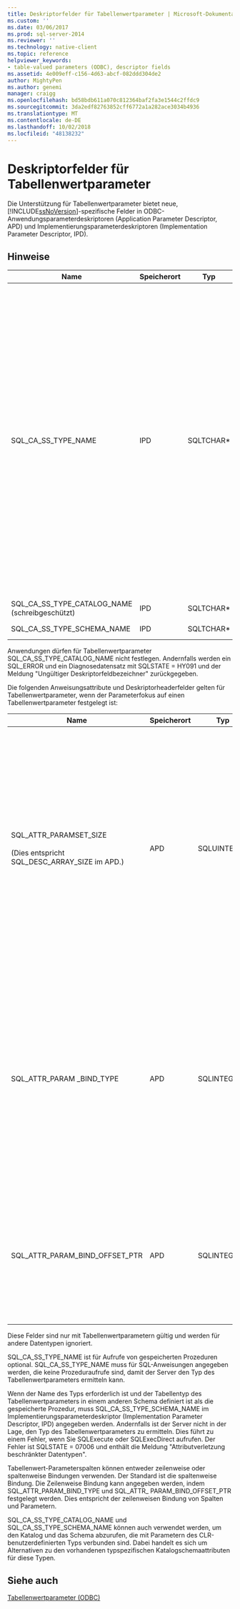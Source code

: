 ```yaml
---
title: Deskriptorfelder für Tabellenwertparameter | Microsoft-Dokumentation
ms.custom: ''
ms.date: 03/06/2017
ms.prod: sql-server-2014
ms.reviewer: ''
ms.technology: native-client
ms.topic: reference
helpviewer_keywords:
- table-valued parameters (ODBC), descriptor fields
ms.assetid: 4e009eff-c156-4d63-abcf-082ddd304de2
author: MightyPen
ms.author: genemi
manager: craigg
ms.openlocfilehash: bd58bdb611a070c812364baf2fa3e1544c2ffdc9
ms.sourcegitcommit: 3da2edf82763852cff6772a1a282ace3034b4936
ms.translationtype: MT
ms.contentlocale: de-DE
ms.lasthandoff: 10/02/2018
ms.locfileid: "48138232"
---
```

# <a name="table-valued-parameter-descriptor-fields"></a>Deskriptorfelder für Tabellenwertparameter
  Die Unterstützung für Tabellenwertparameter bietet neue, [!INCLUDE[ssNoVersion](../../includes/ssnoversion-md.md)]-spezifische Felder in ODBC-Anwendungsparameterdeskriptoren (Application Parameter Descriptor, APD) und Implementierungsparameterdeskriptoren (Implementation Parameter Descriptor, IPD).  
  
## <a name="remarks"></a>Hinweise  
  
|Name|Speicherort|Typ|Description|  
|----------|--------------|----------|-----------------|  
|SQL_CA_SS_TYPE_NAME|IPD|SQLTCHAR*|Der Servertypname des Tabellenwertparameters.<br /><br /> Wenn ein Typname des Tabellenwertparameters bei einem Aufruf von SQLBindParameter angegeben ist, muss es immer als Unicode-Wert, auch bei Anwendungen angegeben werden, die als ANSI-Anwendungen erstellt werden. Der Wert für den Parameter *StrLen_or_IndPtr* sollte entweder SQL_NTS oder die Länge der Zeichenfolge mit dem Namen, multipliziert mit sizeof(WCHAR) sein.<br /><br /> Wird erstellt, wenn ein Tabellenwertparameter-Typnamen angegeben über SQLSetDescField, mit ein, die mit der Art der Anwendung kompatibles Literal angegeben werden können. Der ODBC-Treiber-Manager führt die eventuell erforderliche Unicode-Konvertierung aus.|  
|SQL_CA_SS_TYPE_CATALOG_NAME (schreibgeschützt)|IPD|SQLTCHAR*|Der Katalog, in dem der Typ definiert ist.|  
|SQL_CA_SS_TYPE_SCHEMA_NAME|IPD|SQLTCHAR*|Das Schema, in dem der Typ definiert ist.|  
  
 Anwendungen dürfen für Tabellenwertparameter SQL_CA_SS_TYPE_CATALOG_NAME nicht festlegen. Andernfalls werden ein SQL_ERROR und ein Diagnosedatensatz mit SQLSTATE = HY091 und der Meldung "Ungültiger Deskriptorfeldbezeichner" zurückgegeben.  
  
 Die folgenden Anweisungsattribute und Deskriptorheaderfelder gelten für Tabellenwertparameter, wenn der Parameterfokus auf einen Tabellenwertparameter festgelegt ist:  
  
|Name|Speicherort|Typ|Description|  
|----------|--------------|----------|-----------------|  
|SQL_ATTR_PARAMSET_SIZE<br /><br /> (Dies entspricht SQL_DESC_ARRAY_SIZE im APD.)|APD|SQLUINTEGER|Die Arraygröße der Pufferarrays für einen Tabellenwertparameter. Dies entspricht der maximalen Anzahl an Zeilen, die die Puffer enthalten können, oder der Größe der Puffer in Zeilen ausgedrückt. Der Wert des Tabellenwertparameters selbst kann darüber- oder darunterliegen. Standardwert ist 1. **Hinweis:** Wenn SQL_SOPT_SS_PARAM_FOCUS auf den Standardwert 0 festgelegt ist, verweist SQL_ATTR_PARAMSET_SIZE bezieht sich auf die Anweisung und gibt die Anzahl der Parametersätze. Wenn SQL_SOPT_SS_PARAM_FOCUS auf die Ordnungszahl eines Tabellenwertparameters festgelegt ist, verweist das Attribut auf den Tabellenwertparameter und gibt die Anzahl der Zeilen pro Parameterset des Tabellenwertparameters an.|  
|SQL_ATTR_PARAM _BIND_TYPE|APD|SQLINTEGER|Der Standard ist SQL_PARAM_BIND_BY_COLUMN.<br /><br /> Zum Auswählen der zeilenbezogenen Bindung wird dieses Feld auf die Länge der Struktur oder die Instanz eines Puffers festgelegt, der an einen Satz von Tabellenwert-Parameterzeilen gebunden wird. Die Längenangabe muss Platz für alle gebundenen Spalten und möglicherweise vorhandene Auffüllzeichen der Struktur bzw. des Puffers vorsehen. Auf diese Weise wird sichergestellt, dass bei einer um eine angegebene Länge inkrementierten Adresse einer gebundenen Spalte das Ergebnis auf den Anfang derselben Spalte in der nächsten Zeile zeigt. Wenn Sie den `sizeof`-Operator in ANSI C verwenden, wird dieses Verhalten garantiert.|  
|SQL_ATTR_PARAM_BIND_OFFSET_PTR|APD|SQLINTEGER*|Der Standardwert ist ein NULL-Zeiger.<br /><br /> Wenn dieses Feld nicht NULL ist, hebt der Treiber den Verweis auf den Zeiger auf, fügt den verweislosen Wert jedem der zurückgestellten Felder im Deskriptordatensatz (SQL_DESC_DATA_PTR, SQL_DESC_INDICATOR_PTR und SQL_DESC_OCTET_LENGTH_PTR) hinzu und verwendet die neuen Zeigerwerte, um auf die Datenwerte zuzugreifen.|  
  
 Diese Felder sind nur mit Tabellenwertparametern gültig und werden für andere Datentypen ignoriert.  
  
 SQL_CA_SS_TYPE_NAME ist für Aufrufe von gespeicherten Prozeduren optional. SQL_CA_SS_TYPE_NAME muss für SQL-Anweisungen angegeben werden, die keine Prozeduraufrufe sind, damit der Server den Typ des Tabellenwertparameters ermitteln kann.  
  
 Wenn der Name des Typs erforderlich ist und der Tabellentyp des Tabellenwertparameters in einem anderen Schema definiert ist als die gespeicherte Prozedur, muss SQL_CA_SS_TYPE_SCHEMA_NAME im Implementierungsparameterdeskriptor (Implementation Parameter Descriptor, IPD) angegeben werden. Andernfalls ist der Server nicht in der Lage, den Typ des Tabellenwertparameters zu ermitteln. Dies führt zu einem Fehler, wenn Sie SQLExecute oder SQLExecDirect aufrufen. Der Fehler ist SQLSTATE = 07006 und enthält die Meldung "Attributverletzung beschränkter Datentypen".  
  
 Tabellenwert-Parameterspalten können entweder zeilenweise oder spaltenweise Bindungen verwenden. Der Standard ist die spaltenweise Bindung. Die Zeilenweise Bindung kann angegeben werden, indem SQL_ATTR_PARAM_BIND_TYPE und SQL_ATTR_ PARAM_BIND_OFFSET_PTR festgelegt werden. Dies entspricht der zeilenweisen Bindung von Spalten und Parametern.  
  
 SQL_CA_SS_TYPE_CATALOG_NAME und SQL_CA_SS_TYPE_SCHEMA_NAME können auch verwendet werden, um den Katalog und das Schema abzurufen, die mit Parametern des CLR-benutzerdefinierten Typs verbunden sind. Dabei handelt es sich um Alternativen zu den vorhandenen typspezifischen Katalogschemaattributen für diese Typen.  
  
## <a name="see-also"></a>Siehe auch  
 [Tabellenwertparameter &#40;ODBC&#41;](table-valued-parameters-odbc.md)  
  
  

